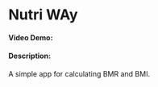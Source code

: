 # Nutri WAy
#### Video Demo:  <URL HERE>
#### Description:
A simple app for calculating BMR and BMI.
